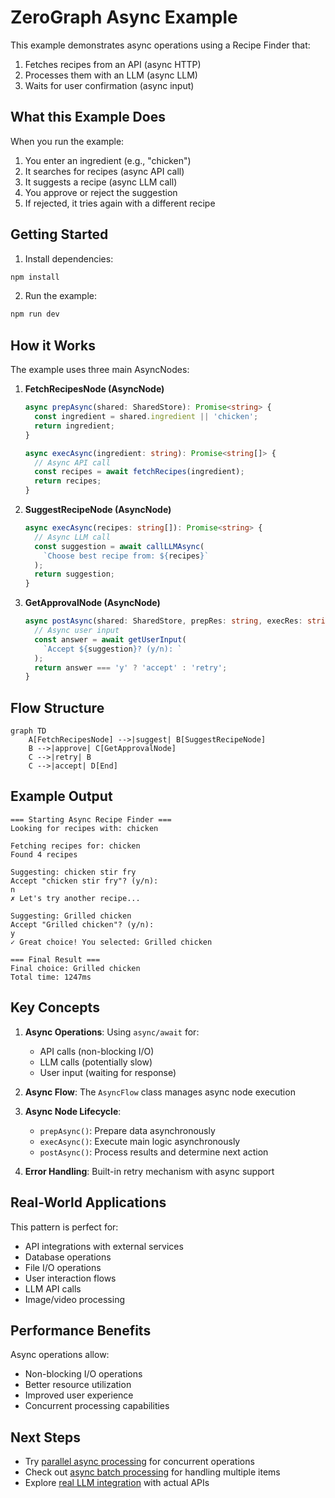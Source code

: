 # ZeroGraph Async Example

This example demonstrates async operations using a Recipe Finder that:

1. Fetches recipes from an API (async HTTP)
2. Processes them with an LLM (async LLM)
3. Waits for user confirmation (async input)

## What this Example Does

When you run the example:

1. You enter an ingredient (e.g., "chicken")
2. It searches for recipes (async API call)
3. It suggests a recipe (async LLM call)
4. You approve or reject the suggestion
5. If rejected, it tries again with a different recipe

## Getting Started

1. Install dependencies:

```bash
npm install
```

2. Run the example:

```bash
npm run dev
```

## How it Works

The example uses three main AsyncNodes:

1. **FetchRecipesNode (AsyncNode)**

   ```typescript
   async prepAsync(shared: SharedStore): Promise<string> {
     const ingredient = shared.ingredient || 'chicken';
     return ingredient;
   }

   async execAsync(ingredient: string): Promise<string[]> {
     // Async API call
     const recipes = await fetchRecipes(ingredient);
     return recipes;
   }
   ```

2. **SuggestRecipeNode (AsyncNode)**

   ```typescript
   async execAsync(recipes: string[]): Promise<string> {
     // Async LLM call
     const suggestion = await callLLMAsync(
       `Choose best recipe from: ${recipes}`
     );
     return suggestion;
   }
   ```

3. **GetApprovalNode (AsyncNode)**
   ```typescript
   async postAsync(shared: SharedStore, prepRes: string, execRes: string): Promise<string> {
     // Async user input
     const answer = await getUserInput(
       `Accept ${suggestion}? (y/n): `
     );
     return answer === 'y' ? 'accept' : 'retry';
   }
   ```

## Flow Structure

```mermaid
graph TD
    A[FetchRecipesNode] -->|suggest| B[SuggestRecipeNode]
    B -->|approve| C[GetApprovalNode]
    C -->|retry| B
    C -->|accept| D[End]
```

## Example Output

```
=== Starting Async Recipe Finder ===
Looking for recipes with: chicken

Fetching recipes for: chicken
Found 4 recipes

Suggesting: chicken stir fry
Accept "chicken stir fry"? (y/n):
n
✗ Let's try another recipe...

Suggesting: Grilled chicken
Accept "Grilled chicken"? (y/n):
y
✓ Great choice! You selected: Grilled chicken

=== Final Result ===
Final choice: Grilled chicken
Total time: 1247ms
```

## Key Concepts

1. **Async Operations**: Using `async/await` for:
   - API calls (non-blocking I/O)
   - LLM calls (potentially slow)
   - User input (waiting for response)

2. **Async Flow**: The `AsyncFlow` class manages async node execution

3. **Async Node Lifecycle**:
   - `prepAsync()`: Prepare data asynchronously
   - `execAsync()`: Execute main logic asynchronously
   - `postAsync()`: Process results and determine next action

4. **Error Handling**: Built-in retry mechanism with async support

## Real-World Applications

This pattern is perfect for:

- API integrations with external services
- Database operations
- File I/O operations
- User interaction flows
- LLM API calls
- Image/video processing

## Performance Benefits

Async operations allow:

- Non-blocking I/O operations
- Better resource utilization
- Improved user experience
- Concurrent processing capabilities

## Next Steps

- Try [parallel async processing](../parallel-async) for concurrent operations
- Check out [async batch processing](../async-batch) for handling multiple items
- Explore [real LLM integration](../llm-integration) with actual APIs
